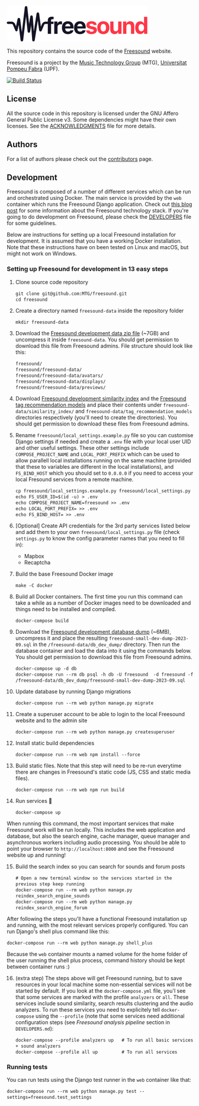 ![Freesound](freesound/static/bw-frontend/public/logos/logo-text.svg)

This repository contains the source code of the [Freesound](https://freesound.org) website.

Freesound is a project by the [Music Technology Group](http://www.mtg.upf.edu) (MTG), [Universitat Pompeu Fabra](http://upf.edu) (UPF).

[![Build Status](https://github.com/MTG/freesound/actions/workflows/unit-tests.yml/badge.svg)](https://github.com/MTG/freesound/actions/workflows/unit-tests.yml)


## License

All the source code in this repository is licensed under the GNU Affero General Public License v3.
Some dependencies might have their own licenses.
See the [ACKNOWLEDGMENTS](ACKNOWLEDGMENTS) file for more details.


## Authors

For a list of authors please check out the [contributors](https://github.com/MTG/freesound/graphs/contributors) page.


## Development

Freesound is composed of a number of different services which can be run and orchestrated using Docker. The main service is provided by the `web` container which runs the Freesound Django application. Check out [this blog post](https://opensource.creativecommons.org/blog/entries/freesound-intro/) for some information about the Freesound technology stack. If you're going to do development on Freesound, please check the [DEVELOPERS](https://github.com/MTG/freesound/blob/master/DEVELOPERS.md) file for some guidelines.

Below are instructions for setting up a local Freesound installation for development. It is assumed that you have a working Docker installation. Note that these instructions have on been tested on Linux and macOS, but might not work on Windows.


### Setting up Freesound for development in 13 easy steps

1. Clone source code repository
    
       git clone git@github.com:MTG/freesound.git
       cd freesound

2. Create a directory named `freesound-data` inside the repository folder

       mkdir freesound-data

3. Download the [Freesound development data zip file](https://drive.google.com/file/d/1c6w01tE4dIt8lEMMmK5aBEGV40oqe9vi/view?usp=share_link) (~7GB) and uncompress it inside `freesound-data`. You should get permission to download this file from Freesound admins. File structure should look like this:

       freesound/
       freesound/freesound-data/
       freesound/freesound-data/avatars/
       freesound/freesound-data/displays/
       freesound/freesound-data/previews/

4. Download [Freesound development similarity index](https://drive.google.com/file/d/1ydJUUXbQZbHrva4UZd3C05wDcOXI7v1m/view?usp=sharing) and the [Freesound tag recommendation models](https://drive.google.com/file/d/1snaktMysCXdThWKkYuKWoGc_Hk2BElmz/view?usp=sharing) and place their contents under `freesound-data/similarity_index/` and `freesound-data/tag_recommendation_models` directories respectively (you'll need to create the directories). You should get permission to download these files from Freesound admins.

5. Rename `freesound/local_settings.example.py` file so you can customise Django settings if needed and create a `.env` file with your local user UID and other useful settings. These other settings include `COMPOSE_PROJECT_NAME` and `LOCAL_PORT_PREFIX` which can be used to allow parallell local installations running on the same machine (provided that these to variables are different in the local installations), and `FS_BIND_HOST` which you should set to `0.0.0.0` if you need to access your local Fresound services from a remote machine.

       cp freesound/local_settings.example.py freesound/local_settings.py
       echo FS_USER_ID=$(id -u) > .env
       echo COMPOSE_PROJECT_NAME=freesound >> .env
       echo LOCAL_PORT_PREFIX= >> .env
       echo FS_BIND_HOST= >> .env

6. [Optional] Create API credentials for the 3rd party services listed below and add them to your own `freesound/local_settings.py` file (check `settings.py` to know the config parameter names that you need to fill in):

   * Mapbox
   * Recaptcha 

7. Build the base Freesound Docker image

       make -C docker

8. Build all Docker containers. The first time you run this command can take a while as a number of Docker images need to be downloaded and things need to be installed and compiled. 

       docker-compose build

9. Download the [Freesound development database dump](https://drive.google.com/file/d/11z9s8GyYkVlmWdEsLSwUuz0AjZ8cEvGy/view?usp=share_link) (~6MB), uncompress it and place the resulting `freesound-small-dev-dump-2023-09.sql` in the `/freesound-data/db_dev_dump/` directory. Then run the database container and load the data into it using the commands below. You should get permission to download this file from Freesound admins.

       docker-compose up -d db
       docker-compose run --rm db psql -h db -U freesound  -d freesound -f /freesound-data/db_dev_dump/freesound-small-dev-dump-2023-09.sql

10. Update database by running Django migrations

        docker-compose run --rm web python manage.py migrate

11. Create a superuser account to be able to login to the local Freesound website and to the admin site

        docker-compose run --rm web python manage.py createsuperuser

12. Install static build dependencies

        docker-compose run --rm web npm install --force

13. Build static files. Note that this step will need to be re-run everytime there are changes in Freesound's static code (JS, CSS and static media files).

        docker-compose run --rm web npm run build

14. Run services 🎉 

        docker-compose up

  When running this command, the most important services that make Freesound work will be run locally. This includes the web application and database, but also the search engine, cache manager, queue manager and asynchronous workers including audio processing. You should be able to point your browser to `http://localhost:8000` and see the Freesound website up and running!


15. Build the search index so you can search for sounds and forum posts

        # Open a new terminal window so the services started in the previous step keep running
        docker-compose run --rm web python manage.py reindex_search_engine_sounds
        docker-compose run --rm web python manage.py reindex_search_engine_forum

After following the steps you'll have a functional Freesound installation up and running, with the most relevant services properly configured. You can run Django's shell plus command like this:

    docker-compose run --rm web python manage.py shell_plus

Because the `web` container mounts a named volume for the home folder of the user running the shell plus process, command history should be kept between container runs :)

16. (extra step) The steps above will get Freesound running, but to save resources in your local machine some non-essential services will not be started by default. If you look at the `docker-compose.yml` file, you'l see that some services are marked with the profile `analyzers` or `all`. These services include sound similarity, search results clustering and the audio analyzers. To run these services you need to explicitely tell `docker-compose` using the `--profile` (note that some services need additional configuration steps (see *Freesound analysis pipeline* section in `DEVELOPERS.md`):

        docker-compose --profile analyzers up   # To run all basic services + sound analyzers
        docker-compose --profile all up         # To run all services


### Running tests

You can run tests using the Django test runner in the `web` container like that:

    docker-compose run --rm web python manage.py test --settings=freesound.test_settings
